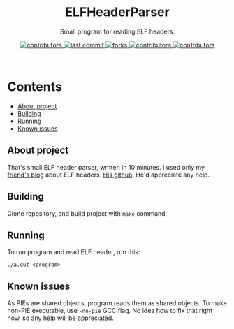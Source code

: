 <div align="center">
    <h1>ELFHeaderParser</h1>
    <p>Small program for reading ELF headers.</p>
    <p>
        <a href="https://github.com/HyperWinX/ELFHeaderParser/graphs/contributors">
            <img src="https://img.shields.io/github/contributors/HyperWinX/ELFHeaderParser" alt="contributors"/>
        </a>
        <a href="https://github.com/HyperWinX/ELFHeaderParser/commits/master">
            <img src="https://img.shields.io/github/last-commit/HyperWinX/ELFHeaderParser" alt="last commit"/>
        </a>
        <a href="https://github.com/HyperWinX/ELFHeaderParser/network/members">
            <img src="https://img.shields.io/github/forks/HyperWinX/ELFHeaderParser" alt="forks"/>
        </a>
        <a href="https://github.com/HyperWinX/ELFHeaderParser/stargazers">
            <img src="https://img.shields.io/github/stars/HyperWinX/ELFHeaderParser" alt="contributors"/>
        </a>
        <a href="https://github.com/HyperWinX/ELFHeaderParser/issues">
            <img src="https://img.shields.io/github/issues/HyperWinX/ELFHeaderParser" alt="contributors"/>
        </a>
    </p>
</div>
<br/>

# Contents
- [About project](#about-project)
- [Building](#building)
- [Running](#running)
- [Known issues](#known-issues)

## About project
That's small ELF header parser, written in 10 minutes. I used only my [friend's blog](https://deluks2006.github.io/posts/the-elf-format/) about ELF headers. [His github](https://github.com/DeLuks2006). He'd appreciate any help.

## Building
Clone repository, and build project with `make` command.

## Running
To run program and read ELF header, run this:
```
./a.out <program>
```

## Known issues
As PIEs are shared objects, program reads them as shared objects. To make non-PIE executable, use `-no-pie` GCC flag. No idea how to fix that right now, so any help will be appreciated.